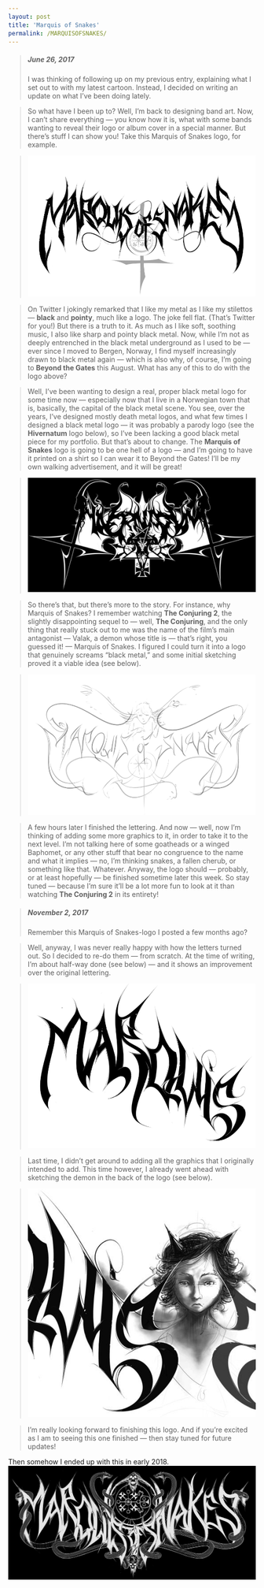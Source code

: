 ```yaml
---
layout: post
title: 'Marquis of Snakes'
permalink: /MARQUISOFSNAKES/
---
```



> ##### June 26, 2017
> I was thinking of following up on my previous entry, explaining what I set out to with my latest cartoon. Instead, I decided on writing an update on what I’ve been doing lately.

> So what have I been up to? Well, I’m back to designing band art. Now, I can’t share everything — you know how it is, what with some bands wanting to reveal their logo or album cover in a special manner. But there’s stuff I can show you! Take this Marquis of Snakes logo, for example. 

> ![Marquis of Snakes](..\assets\img\projects\proj-3\marquis1.webp) 

> On Twitter I jokingly remarked that I like my metal as I like my stilettos — **black** and **pointy**, much like a logo. The joke fell flat. (That’s Twitter for you!) But there is a truth to it. As much as I like soft, soothing music, I also like sharp and pointy black metal. Now, while I’m not as deeply entrenched in the black metal underground as I used to be — ever since I moved to Bergen, Norway, I find myself increasingly drawn to black metal again — which is also why, of course, I’m going to **Beyond the Gates** this August. What has any of this to do with the logo above?

> Well, I’ve been wanting to design a real, proper black metal logo for some time now — especially now that I live in a Norwegian town that is, basically, the capital of the black metal scene. You see, over the years, I’ve designed mostly death metal logos, and what few times I designed a black metal logo — it was probably a parody logo (see the **Hivernatum** logo below), so I’ve been lacking a good black metal piece for my portfolio. But that’s about to change. The **Marquis of Snakes** logo is going to be one hell of a logo — and I’m going to have it printed on a shirt so I can wear it to Beyond the Gates! I’ll be my own walking advertisement, and it will be great!

> ![Hivernatum](..\assets\img\projects\proj-3\hivernatum.jpg) 

> So there’s that, but there’s more to the story. For instance, why Marquis of Snakes? I remember watching **The Conjuring 2**, the slightly disappointing sequel to — well, **The Conjuring**, and the only thing that really stuck out to me was the name of the film’s main antagonist — Valak, a demon whose title is — that’s right, you guessed it! — Marquis of Snakes. I figured I could turn it into a logo that genuinely screams “black metal,” and some initial sketching proved it a viable idea (see below).

> ![Marquis of Snakes](..\assets\img\projects\proj-3\marquis2.webp) 

> A few hours later I finished the lettering. And now — well, now I’m thinking of adding some more graphics to it, in order to take it to the next level. I’m not talking here of some goatheads or a winged Baphomet, or any other stuff that bear no congruence to the name and what it implies — no, I’m thinking snakes, a fallen cherub, or something like that. Whatever. Anyway, the logo should — probably, or at least hopefully — be finished sometime later this week. So stay tuned — because I’m sure it’ll be a lot more fun to look at it than watching **The Conjuring 2** in its entirety!

> ##### November 2, 2017
> Remember this Marquis of Snakes-logo I posted a few months ago? 

> Well, anyway, I was never really happy with how the letters turned out. So I decided to re-do them — from scratch. At the time of writing, I’m about half-way done (see below) — and it shows an improvement over the original lettering.

> ![Marquis of Snakes](..\assets\img\projects\proj-3\marquis3.webp) 

> Last time, I didn’t get around to adding all the graphics that I originally intended to add. This time however, I already went ahead with sketching the demon in the back of the logo (see below).

> ![Marquis of Snakes](..\assets\img\projects\proj-3\angelic.jpg) 

> I’m really looking forward to finishing this logo. And if you’re excited as I am to seeing this one finished — then stay tuned for future updates!

Then somehow I ended up with this in early 2018.
![Marquis of Snakes](..\assets\img\projects\proj-3\marquis.jpg) 